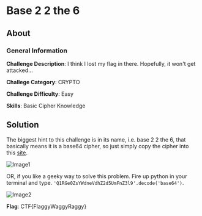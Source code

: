 # Base 2 2 the 6
## About

### General Information

__Challenge Description__: I think I lost my flag in there. Hopefully, it won't get attacked...

__Challege Category__: CRYPTO

__Challenge Difficulty__: Easy

__Skills__: Basic Cipher Knowledge

## Solution

The biggest hint to this challenge is in its name, i.e. base 2 2 the 6, that basically means it is a base64 cipher, so just simply copy the cipher into this [site](https://www.base64decode.org/).

![Image1](https://github.com/iParamjotSingh/WriteUps/blob/master/CTFlearn/Base%202%202%20the%206/1.png)

OR, if you like a geeky way to solve this problem. Fire up python in your terminal and type. ```'Q1RGe0ZsYWdneVdhZ2d5UmFnZ3l9'.decode('base64')```.

![Image2](https://github.com/iParamjotSingh/WriteUps/blob/master/CTFlearn/Base%202%202%20the%206/2.png)

__Flag__: CTF{FlaggyWaggyRaggy}
